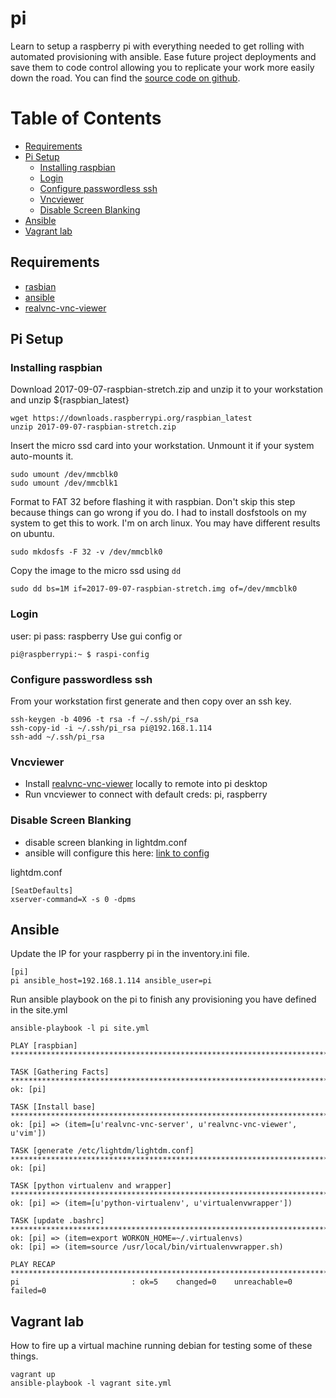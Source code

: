 #  pi

Learn to setup a raspberry pi with everything needed to get rolling with automated provisioning with ansible.  Ease future project deployments and save them to code control allowing you to replicate your work more easily down the road.  You can find the [source code on github](https://github.com/jahrik/pi).

Table of Contents
=================

  * [Requirements](#requirements)
  * [Pi Setup](#pi-setup)
     * [Installing raspbian](#installing-raspbian)
     * [Login](#login)
     * [Configure passwordless ssh](#configure-passwordless-ssh)
     * [Vncviewer](#vncviewer)
     * [Disable Screen Blanking](#disable-screen-blanking)
  * [Ansible](#ansible)
  * [Vagrant lab](#vagrant-lab)

## Requirements

* [rasbian](https://www.raspberrypi.org/downloads/raspbian/)
* [ansible](http://docs.ansible.com/ansible/latest/intro_installation.html)
* [realvnc-vnc-viewer](https://www.realvnc.com/en/connect/download/viewer/)


## Pi Setup

### Installing raspbian

Download 2017-09-07-raspbian-stretch.zip and unzip it to your workstation and unzip ${raspbian_latest}
```
wget https://downloads.raspberrypi.org/raspbian_latest
unzip 2017-09-07-raspbian-stretch.zip
```

Insert the micro ssd card into your workstation.
Unmount it if your system auto-mounts it.
```
sudo umount /dev/mmcblk0
sudo umount /dev/mmcblk1
```

Format to FAT 32 before flashing it with raspbian.  Don't skip this step because things can go wrong if you do.  I had to install dosfstools on my system to get this to work.  I'm on arch linux.  You may have different results on ubuntu.
```
sudo mkdosfs -F 32 -v /dev/mmcblk0
```

Copy the image to the micro ssd using `dd`
```
sudo dd bs=1M if=2017-09-07-raspbian-stretch.img of=/dev/mmcblk0
```

### Login

user: pi
pass: raspberry
Use gui config or
```
pi@raspberrypi:~ $ raspi-config
```

### Configure passwordless ssh

From your workstation first generate and then copy over an ssh key.
```
ssh-keygen -b 4096 -t rsa -f ~/.ssh/pi_rsa
ssh-copy-id -i ~/.ssh/pi_rsa pi@192.168.1.114
ssh-add ~/.ssh/pi_rsa
```

### Vncviewer

* Install [realvnc-vnc-viewer](https://www.realvnc.com/en/connect/download/viewer/) locally to remote into pi desktop
* Run vncviewer to connect with default creds: pi, raspberry

### Disable Screen Blanking

* disable screen blanking in lightdm.conf
* ansible will configure this here: [link to config](https://github.com/jahrik/pi/blob/9eb5289750f81995cf38d5654c1fa71295d747a4/site.yml#L22)

lightdm.conf
```
[SeatDefaults]
xserver-command=X -s 0 -dpms 
```

## Ansible

Update the IP for your raspberry pi in the inventory.ini file.
```
[pi]
pi ansible_host=192.168.1.114 ansible_user=pi
```

Run ansible playbook on the pi to finish any provisioning you have defined in the site.yml
```
ansible-playbook -l pi site.yml 

PLAY [raspbian] ***************************************************************************************************************

TASK [Gathering Facts] ********************************************************************************************************
ok: [pi]

TASK [Install base] ***********************************************************************************************************
ok: [pi] => (item=[u'realvnc-vnc-server', u'realvnc-vnc-viewer', u'vim'])

TASK [generate /etc/lightdm/lightdm.conf] *************************************************************************************
ok: [pi]

TASK [python virtualenv and wrapper] ******************************************************************************************
ok: [pi] => (item=[u'python-virtualenv', u'virtualenvwrapper'])

TASK [update .bashrc] *********************************************************************************************************
ok: [pi] => (item=export WORKON_HOME=~/.virtualenvs)
ok: [pi] => (item=source /usr/local/bin/virtualenvwrapper.sh)

PLAY RECAP ********************************************************************************************************************
pi                         : ok=5    changed=0    unreachable=0    failed=0
```

## Vagrant lab

How to fire up a virtual machine running debian for testing some of these things.
```
vagrant up
ansible-playbook -l vagrant site.yml 
```
